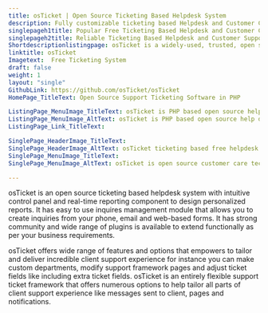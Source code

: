 ```yaml
---
title: osTicket | Open Source Ticketing Based Helpdesk System
description: Fully customizable ticketing based Helpdesk and Customer Care System equipped with wide range of features to provide incredible customer support experience.
singlepageh1title: Popular Free Ticketing Based Helpdesk and Customer Care System
singlepageh2title: Reliable Ticketing Based Helpdesk and Customer Support System to deliver swift response to customer inquiries from your email, phone and web-based form.
Shortdescriptionlistingpage: osTicket is a widely-used, trusted, open source and free IT help desk software developed in PHP. Easily scale and streamline your customer service systematically.
linktitle: osTicket
Imagetext:  Free Ticketing System
draft: false
weight: 1
layout: "single"
GithubLink: https://github.com/osTicket/osTicket
HomePage_TitleText: Open Source Support Ticketing Software in PHP

ListingPage_MenuImage_TitleText: osTicket is PHP based open source help desk ticketing software
ListingPage_MenuImage_AltText: osTicket is PHP based open source help desk ticketing software
ListingPage_Link_TitleText: 

SinglePage_HeaderImage_TitleText: 
SinglePage_HeaderImage_AltText: osTicket ticketing based free helpdesk and customer care software
SinglePage_MenuImage_TitleText: 
SinglePage_MenuImage_AltText: osTicket is open source customer care technology

---
```


osTicket is an open source ticketing based helpdesk system with intuitive control panel and real-time reporting component to design personalized reports. It has easy to use inquires management module that allows you to create inquiries from your phone, email and web-based forms. It has strong community and wide range of plugins is available to extend functionally as per your business requirements.

osTicket offers wide range of features and options that empowers to tailor and deliver incredible client support experience for instance you can make custom departments, modify support framework pages and adjust ticket fields like including extra ticket fields. osTicket is an entirely flexible support ticket framework that offers numerous options to help tailor all parts of client support experience like messages sent to client, pages and notifications.